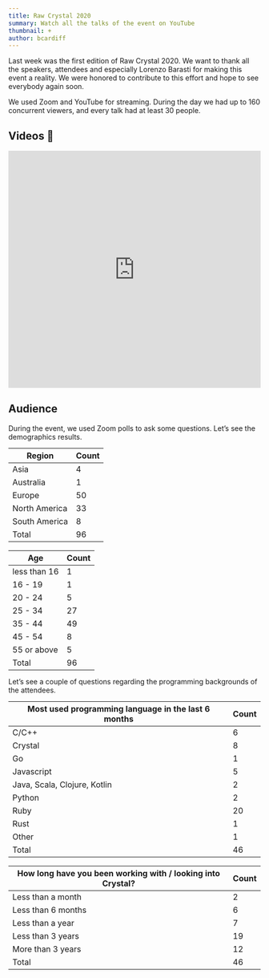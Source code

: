 ```yaml
---
title: Raw Crystal 2020
summary: Watch all the talks of the event on YouTube
thumbnail: +
author: bcardiff
---
```


Last week was the first edition of Raw Crystal 2020. We want to thank all the speakers, attendees and especially Lorenzo Barasti for making this event a reality. We were honored to contribute to this effort and hope to see everybody again soon.

We used Zoom and YouTube for streaming. During the day we had up to 160 concurrent viewers, and every talk had at least 30 people.

## Videos 🍿

<iframe width="840" height="473" src="https://www.youtube.com/embed/videoseries?list=PLfpFq_WLOW__RIIyWvTgYV4bw2cpav2mJ" frameborder="0" allow="accelerometer; autoplay; clipboard-write; encrypted-media; gyroscope; picture-in-picture" allowfullscreen style="margin: 0 auto; max-width: 100%;"></iframe>

## Audience

During the event, we used Zoom polls to ask some questions. Let’s see the demographics results.

<table class="bordered no-underline" style="width: auto; margin: 0 auto;">
  <thead>
    <tr><th>Region</th><th>Count</th></tr>
  </thead>
  <tbody>
    <tr><td>Asia</td><td class="center">4</td></tr>
    <tr><td>Australia</td><td class="center">1</td></tr>
    <tr><td>Europe</td><td class="center">50</td></tr>
    <tr><td>North America</td><td class="center">33</td></tr>
    <tr><td>South America</td><td class="center">8</td></tr>
    <tr><td>Total</td><td class="center">96</td></tr>
  </tbody>
</table>

<br/>

<table class="bordered no-underline" style="width: auto; margin: 0 auto;">
  <thead>
    <tr><th>Age</th><th>Count</th></tr>
  </thead>
  <tbody>
    <tr><td>less than 16</td><td class="center">1</td></tr>
    <tr><td>16 - 19</td><td class="center">1</td></tr>
    <tr><td>20 - 24</td><td class="center">5</td></tr>
    <tr><td>25 - 34</td><td class="center">27</td></tr>
    <tr><td>35 - 44</td><td class="center">49</td></tr>
    <tr><td>45 - 54</td><td class="center">8</td></tr>
    <tr><td>55 or above</td><td class="center">5</td></tr>
    <tr><td>Total</td><td class="center">96</td></tr>
  </tbody>
</table>

Let’s see a couple of questions regarding the programming backgrounds of the attendees.

<table class="bordered no-underline" style="width: auto; margin: 0 auto;">
  <thead>
    <tr><th>Most used programming language in the last 6 months</th><th>Count</th></tr>
  </thead>
  <tbody>
    <tr><td>C/C++</td><td class="center">6</td></tr>
    <tr><td>Crystal</td><td class="center">8</td></tr>
    <tr><td>Go</td><td class="center">1</td></tr>
    <tr><td>Javascript</td><td class="center">5</td></tr>
    <tr><td>Java, Scala, Clojure, Kotlin</td><td class="center">2</td></tr>
    <tr><td>Python</td><td class="center">2</td></tr>
    <tr><td>Ruby</td><td class="center">20</td></tr>
    <tr><td>Rust</td><td class="center">1</td></tr>
    <tr><td>Other</td><td class="center">1</td></tr>
    <tr><td>Total</td><td class="center">46</td></tr>
  </tbody>
</table>

<br/>

<table class="bordered no-underline" style="width: auto; margin: 0 auto;">
  <thead>
    <tr><th>How long have you been working with / looking into Crystal?</th><th>Count</th></tr>
  </thead>
  <tbody>
    <tr><td>Less than a month</td><td class="center">2</td></tr>
    <tr><td>Less than 6 months</td><td class="center">6</td></tr>
    <tr><td>Less than a year</td><td class="center">7</td></tr>
    <tr><td>Less than 3 years</td><td class="center">19</td></tr>
    <tr><td>More than 3 years</td><td class="center">12</td></tr>
    <tr><td>Total</td><td class="center">46</td></tr>
  </tbody>
</table>

